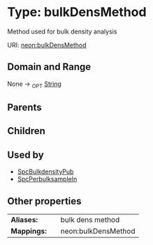 
# Type: bulkDensMethod


Method used for bulk density analysis

URI: [neon:bulkDensMethod](https://data.neonscience.org/bulkDensMethod)


## Domain and Range

None ->  <sub>OPT</sub> [String](types/String.md)

## Parents


## Children


## Used by

 * [SpcBulkdensityPub](SpcBulkdensityPub.md)
 * [SpcPerbulksampleIn](SpcPerbulksampleIn.md)

## Other properties

|  |  |  |
| --- | --- | --- |
| **Aliases:** | | bulk dens method |
| **Mappings:** | | neon:bulkDensMethod |

